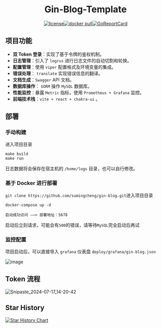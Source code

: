 <h1 align="center">Gin-Blog-Template</h1>
<p align="center">
  <a href="https://raw.githubusercontent.com/sumingcheng/gin-blog/main/LICENSE"><img src="https://img.shields.io/github/license/sumingcheng/gin-blog?color=brightgreen" alt="license"></a><a href="https://hub.docker.com/repository/docker/smcroot/gin-blog"><img src="https://img.shields.io/docker/pulls/smcroot/gin-blog?color=brightgreen" alt="docker pull"></a><a href="https://goreportcard.com/report/github.com/sumingcheng/gin-blog"><img src="https://goreportcard.com/badge/github.com/sumingcheng/gin-blog" alt="GoReportCard"></a>
</p>



## 项目功能
-  **双 Token 登录**：实现了基于令牌的鉴权机制。
-  **日志管理**：引入了 `logrus` 进行日志文件的自动切割和轮换。
-  **配置管理**：使用 `viper` 配置格式及环境变量的集成。
-  **错误处理**： `translate` 实现错误信息的翻译。
-  **文档生成**：`Swagger` API 文档。
-  **数据库操作**： `GORM` 操作 `MySQL` 数据库。
-  **性能监控**：暴露 `Metric` 指标，使用 `Prometheus + Grafana` 监控。
-  **前端技术栈**：`vite + react + chakra-ui` 。

## 部署
### 手动构建
进入项目目录

```
make build
make run
```

日志数据将会保存在宿主机的 `/home/logs` 目录，也可以自行修改。

### 基于 Docker 进行部署

`git clone https://github.com/sumingcheng/gin-blog.git`进入项目目录

```
docker-compose up -d
```

```
启动成功访问 ——> 部署地址：5678
```

启动后立刻请求，可能会有`500`的错误，请等待`MySQL`完全启动后再试

### 监控配置

项目启动后，可以直接导入 `grafana` 仪表盘 `deploy/grafana/gin-blog.json` 

![image](https://github.com/user-attachments/assets/a3b15eea-dcf7-4ced-88da-4126d29e6190)


## Token 流程
![Snipaste_2024-07-17_14-20-42](https://github.com/user-attachments/assets/8cea318f-2302-4f19-b5a1-301714d1a00e)

## Star History

[![Star History Chart](https://api.star-history.com/svg?repos=sumingcheng/gin-blog-template&type=Timeline)](https://star-history.com/#sumingcheng/gin-blog-template&Timeline)


